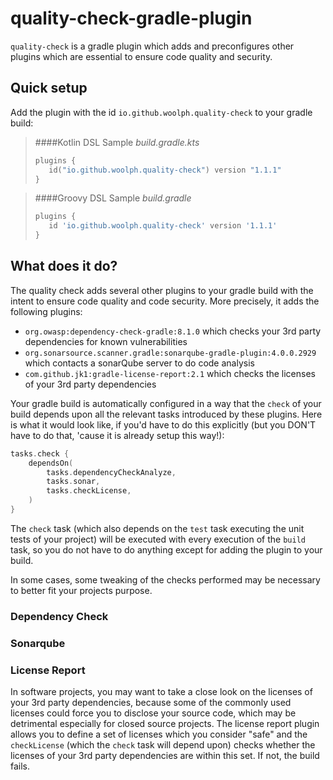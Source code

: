 # quality-check-gradle-plugin

`quality-check` is a gradle plugin which adds and preconfigures other plugins which are essential to ensure code quality
and security.

## Quick setup
Add the plugin with the id `io.github.woolph.quality-check` to your gradle build:

>####Kotlin DSL Sample *build.gradle.kts*
>```kotlin
>plugins {
>    id("io.github.woolph.quality-check") version "1.1.1"
>}
>```

>####Groovy DSL Sample *build.gradle*
>```groovy
>plugins {
>    id 'io.github.woolph.quality-check' version '1.1.1'
>}
>```

## What does it do?
The quality check adds several other plugins to your gradle build with the intent to ensure code quality and code 
security. More precisely, it adds the following plugins:
* `org.owasp:dependency-check-gradle:8.1.0` which checks your 3rd party dependencies for known vulnerabilities
* `org.sonarsource.scanner.gradle:sonarqube-gradle-plugin:4.0.0.2929` which contacts a sonarQube server to do code analysis
* `com.github.jk1:gradle-license-report:2.1` which checks the licenses of your 3rd party dependencies

Your gradle build is automatically configured in a way that the `check` of your build depends upon 
all the relevant tasks introduced by these plugins. Here is what it would look like, if you'd have to do this
explicitly (but you DON'T have to do that, 'cause it is already setup this way!):

````kotlin
tasks.check {
    dependsOn(
        tasks.dependencyCheckAnalyze,
        tasks.sonar,
        tasks.checkLicense,
    )
}
````

The `check` task (which also depends on the `test` task executing the unit tests of your project) will be executed 
with every execution of the `build` task, so you do not have to do anything except for adding the plugin to your build.

In some cases, some tweaking of the checks performed may be necessary to better fit your projects purpose.

### Dependency Check
### Sonarqube
### License Report
In software projects, you may want to take a close look on the licenses of your 3rd party dependencies, because some of 
the commonly used licenses could force you to disclose your source code, which may be detrimental especially for closed 
source projects. The license report plugin allows you to define a set of licenses which you consider "safe" and the 
`checkLicense` (which the `check` task will depend upon) checks whether the licenses of your 3rd party dependencies are
within this set. If not, the build fails.